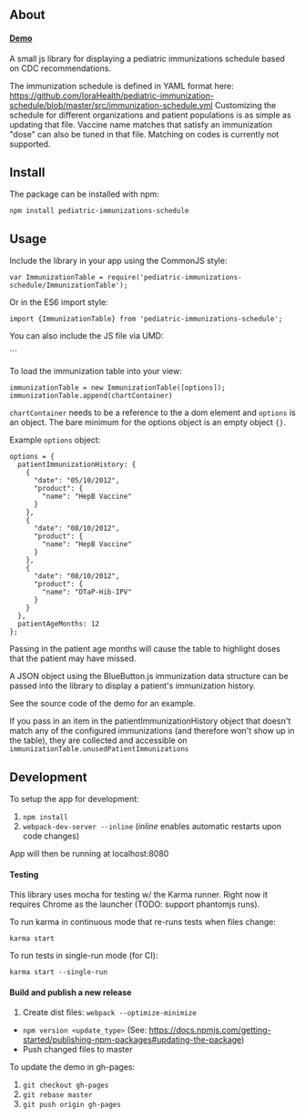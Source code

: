 ## About

#### [Demo](http://icu.iorahealth.com/pediatric-immunizations-schedule/)

A small js library for displaying a pediatric immunizations schedule based on CDC recommendations.

The immunization schedule is defined in YAML format here: https://github.com/IoraHealth/pediatric-immunization-schedule/blob/master/src/immunization-schedule.yml Customizing the schedule for different organizations and patient populations is as simple as updating that file. Vaccine name matches that satisfy an immunization "dose" can also be tuned in that file. Matching on codes is currently not supported.

## Install

The package can be installed with npm:

`npm install pediatric-immunizations-schedule`

## Usage

Include the library in your app using the CommonJS style:

`var ImmunizationTable = require('pediatric-immunizations-schedule/ImmunizationTable');`

Or in the ES6 import style:

`import {ImmunizationTable} from 'pediatric-immunizations-schedule';`

You can also include the JS file via UMD:

``<script type="text/javascript" src="./dist/pediatric-immunizations-chart.js" charset="utf-8"></script>`

To load the immunization table into your view:

```
immunizationTable = new ImmunizationTable([options]);
immunizationTable.append(chartContainer)

```

`chartContainer` needs to be a reference to the a dom element and `options` is an object. The bare minimum for the options object is an empty object `{}`.

Example `options` object:

```
options = {
  patientImmunizationHistory: {
    {
      "date": "05/10/2012",
      "product": {
        "name": "HepB Vaccine"
      }
    },
    {
      "date": "08/10/2012",
      "product": {
        "name": "HepB Vaccine"
      }
    },
    {
      "date": "08/10/2012",
      "product": {
        "name": "DTaP-Hib-IPV"
      }
    }
  },
  patientAgeMonths: 12
};
```

Passing in the patient age months will cause the table to highlight doses that the patient may have missed.

A JSON object using the BlueButton.js immunization data structure can be passed into the library to display a patient's immunization history.

See the source code of the demo for an example.

If you pass in an item in the patientImmunizationHistory object that doesn't match any of the configured immunizations (and therefore won't show up in the table), they are collected and accessible on ```immunizationTable.unusedPatientImmunizations```

## Development

To setup the app for development:

1. `npm install`
2. `webpack-dev-server --inline` (*inline* enables automatic restarts upon code changes)

App will then be running at localhost:8080

#### Testing

This library uses mocha for testing w/ the Karma runner. Right now it requires Chrome as the launcher (TODO: support phantomjs runs).

To run karma in continuous mode that re-runs tests when files change:

`karma start`

To run tests in single-run mode (for CI):

`karma start --single-run`

#### Build and publish a new release

1. Create dist files: `webpack --optimize-minimize`
- `npm version <update_type>` (See: https://docs.npmjs.com/getting-started/publishing-npm-packages#updating-the-package)
- Push changed files to master

To update the demo in gh-pages:

1. `git checkout gh-pages`
2. `git rebase master`
3. `git push origin gh-pages`
